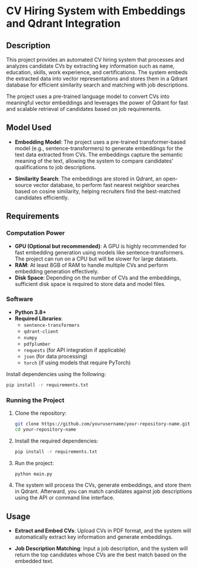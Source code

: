 # CV Hiring System with Embeddings and Qdrant Integration

## Description

This project provides an automated CV hiring system that processes and analyzes candidate CVs by extracting key information such as name, education, skills, work experience, and certifications. The system embeds the extracted data into vector representations and stores them in a Qdrant database for efficient similarity search and matching with job descriptions. 

The project uses a pre-trained language model to convert CVs into meaningful vector embeddings and leverages the power of Qdrant for fast and scalable retrieval of candidates based on job requirements.

## Model Used

- **Embedding Model**: The project uses a pre-trained transformer-based model (e.g., sentence-transformers) to generate embeddings for the text data extracted from CVs. The embeddings capture the semantic meaning of the text, allowing the system to compare candidates' qualifications to job descriptions.
  
- **Similarity Search**: The embeddings are stored in Qdrant, an open-source vector database, to perform fast nearest neighbor searches based on cosine similarity, helping recruiters find the best-matched candidates efficiently.

## Requirements

### Computation Power
- **GPU (Optional but recommended)**: A GPU is highly recommended for fast embedding generation using models like sentence-transformers. The project can run on a CPU but will be slower for large datasets.
- **RAM**: At least 8GB of RAM to handle multiple CVs and perform embedding generation effectively.
- **Disk Space**: Depending on the number of CVs and the embeddings, sufficient disk space is required to store data and model files.
  
### Software
- **Python 3.8+**
- **Required Libraries**: 
    - `sentence-transformers`
    - `qdrant-client`
    - `numpy`
    - `pdfplumber`
    - `requests` (for API integration if applicable)
    - `json` (for data processing)
    - `torch` (if using models that require PyTorch)

Install dependencies using the following:
```bash
pip install -r requirements.txt
```

### Running the Project
1. Clone the repository:
   ```bash
   git clone https://github.com/yourusername/your-repository-name.git
   cd your-repository-name
   ```

2. Install the required dependencies:
   ```bash
   pip install -r requirements.txt
   ```

3. Run the project:
   ```bash
   python main.py
   ```

4. The system will process the CVs, generate embeddings, and store them in Qdrant. Afterward, you can match candidates against job descriptions using the API or command line interface.

## Usage

- **Extract and Embed CVs**: Upload CVs in PDF format, and the system will automatically extract key information and generate embeddings.
  
- **Job Description Matching**: Input a job description, and the system will return the top candidates whose CVs are the best match based on the embedded text.
